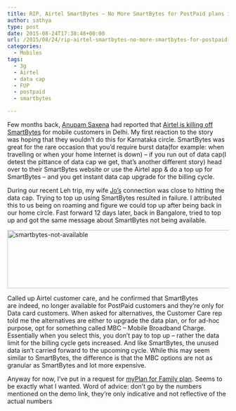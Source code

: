 ```yaml
---
title: RIP, Airtel SmartBytes – No More SmartBytes for PostPaid plans in Karnataka Circle
author: sathya
type: post
date: 2015-08-24T17:38:48+00:00
url: /2015/08/24/rip-airtel-smartbytes-no-more-smartbytes-for-postpaid-plans-in-karnataka-circle/
categories:
  - Mobiles
tags:
  - 3g
  - Airtel
  - data cap
  - FUP
  - postpaid
  - smartbytes

---
```

Few months back, <a href="https://twitter.com/anupamsaxena" target="_blank">Anupam Saxena</a> had reported that <a href="https://timesofindia.indiatimes.com/tech/tech-news/Is-Airtel-killing-Smartbytes-for-mobile-users/articleshow/47802682.cms" target="_blank">Airtel is killing off SmartBytes</a> for mobile customers in Delhi. My first reaction to the story was hoping that they wouldn&#8217;t do this for Karnataka circle. SmartBytes was great for the rare occasion that you&#8217;d require burst data(for example: when travelling or when your home Internet is down) &#8211; if you run out of data cap(I detest the pittance of data cap we get, that&#8217;s another different story) head over to their SmartBytes website or use the Airtel app & do a top up for SmartBytes &#8211; and you get instant data cap upgrade for the billing cycle.

During our recent Leh trip, my wife <a href="https://twitter.com/joshenoy" target="_blank">Jo&#8217;s</a> connection was close to hitting the data cap. Trying to top up using SmartBytes resulted in failure. I attributed this to us being on roaming and figure we could top up after being back in our home circle. Fast forward 12 days later, back in Bangalore, tried to top up and got the same message about SmartBytes not being available.

[<img class="size-full wp-image-763 aligncenter" src="https://sathyabh.at/wp-content/uploads/2015/08/smartbytes-not-available.png" alt="smartbytes-not-available" width="651" height="133" />][1]

Called up Airtel customer care, and he confirmed that SmartBytes are indeed, no longer available for PostPaid customers and they&#8217;re only for Data card customers. When asked for alternatives, the Customer Care rep told me the alternatives are either to upgrade the data plan, or for ad-hoc purpose, opt for something called MBC &#8211; Mobile Broadband Charge. Essentially when you select this, you don&#8217;t pay to top up &#8211; rather the data limit for the billing cycle gets increased. And like SmartBytes, the unused data isn&#8217;t carried forward to the upcoming cycle. While this may seem similar to SmartBytes, the difference is that the MBC options are not as granular as SmartBytes and lot more expensive.

Anyway for now, I&#8217;ve put in a request for <a href="https://www.airtel.in/myplanfamily/" target="_blank">myPlan for Family plan</a>. Seems to be exactly what I wanted. Word of advice: don&#8217;t go by the numbers mentioned on the demo link, they&#8217;re only indicative and not reflective of the actual numbers

 [1]: https://sathyabh.at/wp-content/uploads/2015/08/smartbytes-not-available.png